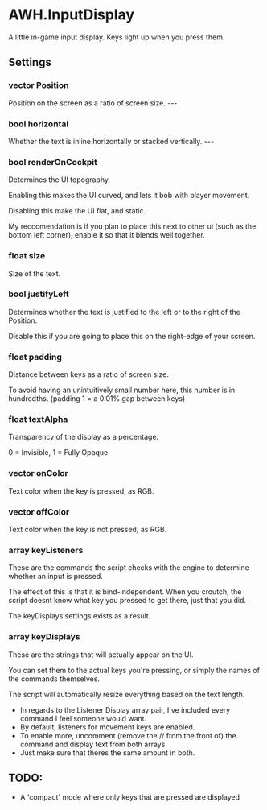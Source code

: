 # AWH.InputDisplay
A little in-game input display.
Keys light up when you press them.

## Settings
### vector Position
Position on the screen as a ratio of screen size.
	---
### bool horizontal
Whether the text is inline horizontally or stacked vertically.
	---
### bool renderOnCockpit
Determines the UI topography. 

Enabling this makes the UI curved, and lets it bob with player movement.

Disabling this make the UI flat, and static.

My reccomendation is if you plan to place this next to other ui (such as the bottom left corner),
enable it so that it blends well together.

### float size
Size of the text.

### bool justifyLeft
Determines whether the text is justified to the left or to the right of the Position.

Disable this if you are going to place this on the right-edge of your screen.

### float padding
Distance between keys as a ratio of screen size.

To avoid having an unintuitively small number here, this number is in hundredths. (padding 1 = a 0.01% gap between keys)

### float textAlpha
Transparency of the display as a percentage.

0 = Invisible, 1 = Fully Opaque.

### vector onColor
Text color when the key is pressed, as RGB.

### vector offColor
Text color when the key is not pressed, as RGB.

### array<int> keyListeners
These are the commands the script checks with the engine to determine whether an input is pressed.
  
The effect of this is that it is bind-independent. 
When you croutch, the script doesnt know what key you pressed to get there, just that you did.
  
The keyDisplays settings exists as a result.
  
### array<string> keyDisplays
These are the strings that will actually appear on the UI.
  
You can set them to the actual keys you're pressing, or simply the names of the commands themselves.
  
The script will automatically resize everything based on the text length.

- In regards to the Listener Display array pair, I've included every command I feel someone would want.
- By default, listeners for movement keys are enabled. 
- To enable more, uncomment (remove the // from the front of) the command and display text from both arrays.
- Just make sure that theres the same amount in both.

## TODO:
- A 'compact' mode where only keys that are pressed are displayed
